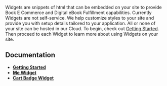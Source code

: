 Widgets are snippets of html that can be embedded on your site to provide Book E Commerce and Digital eBook Fulfillment capabilities.  Currently Widgets are not self-service.  We help customize styles to your site and provide you with setup details tailored to your application.  All or none of your site can be hosted in our Cloud.  To begin, check out [Getting Started](https://github.com/FirebrandTech/widgets/wiki/Getting-Started).  Then proceed to each Widget to learn more about using Widgets on your site.

## Documentation
* **[Getting Started](https://github.com/FirebrandTech/widgets/wiki/Getting-Started)**
* **[Me Widget](https://github.com/FirebrandTech/widgets/wiki/Me-Widget)**
* **[Cart Badge Widget](https://github.com/FirebrandTech/widgets/wiki/Cart-Badge-Widget)**
